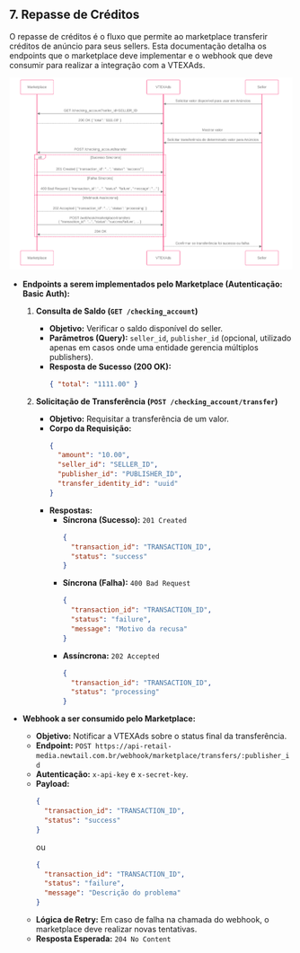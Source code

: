 ## 7. Repasse de Créditos

O repasse de créditos é o fluxo que permite ao marketplace transferir créditos de anúncio para seus sellers. Esta documentação detalha os endpoints que o marketplace deve implementar e o webhook que deve consumir para realizar a integração com a VTEXAds.

<div align="center">
  <img src="../../diagrams/images/pt/credit-transfer.png" alt="Fluxo de Repasse de Créditos" />
</div>

  * **Endpoints a serem implementados pelo Marketplace (Autenticação: Basic Auth):**
    1.  **Consulta de Saldo (`GET /checking_account`)**
        *   **Objetivo:** Verificar o saldo disponível do seller.
        *   **Parâmetros (Query):** `seller_id`, `publisher_id` (opcional, utilizado apenas em casos onde uma entidade gerencia múltiplos publishers).
        *   **Resposta de Sucesso (200 OK):**
            ```json
            { "total": "1111.00" }
            ```

    2.  **Solicitação de Transferência (`POST /checking_account/transfer`)**
        *   **Objetivo:** Requisitar a transferência de um valor.
        *   **Corpo da Requisição:**
            ```json
            {
              "amount": "10.00",
              "seller_id": "SELLER_ID",
              "publisher_id": "PUBLISHER_ID",
              "transfer_identity_id": "uuid"
            }
            ```
        *   **Respostas:**
            - **Síncrona (Sucesso):** `201 Created`
              ```json
              {
                "transaction_id": "TRANSACTION_ID",
                "status": "success"
              }
              ```
            - **Síncrona (Falha):** `400 Bad Request`
              ```json
              {
                "transaction_id": "TRANSACTION_ID",
                "status": "failure",
                "message": "Motivo da recusa"
              }
              ```
            - **Assíncrona:** `202 Accepted`
              ```json
              {
                "transaction_id": "TRANSACTION_ID",
                "status": "processing"
              }
              ```

  * **Webhook a ser consumido pelo Marketplace:**
    *   **Objetivo:** Notificar a VTEXAds sobre o status final da transferência.
    *   **Endpoint:** `POST https://api-retail-media.newtail.com.br/webhook/marketplace/transfers/:publisher_id`
    *   **Autenticação:** `x-api-key` e `x-secret-key`.
    *   **Payload:**
        ```json
        {
          "transaction_id": "TRANSACTION_ID",
          "status": "success"
        }
        ```
        ou
        ```json
        {
          "transaction_id": "TRANSACTION_ID",
          "status": "failure",
          "message": "Descrição do problema"
        }
        ```
    *   **Lógica de Retry:** Em caso de falha na chamada do webhook, o marketplace deve realizar novas tentativas.
    *   **Resposta Esperada:** `204 No Content`